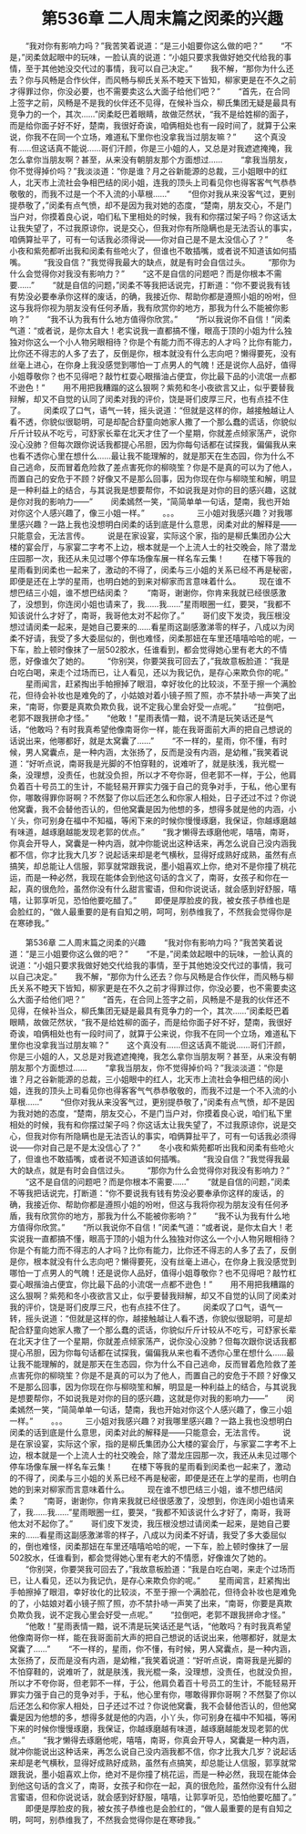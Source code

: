 # 　　第536章 二人周末篇之闵柔的兴趣
　　“我对你有影响力吗？”我苦笑着说道：“是三小姐要你这么做的吧？”
　　“不是，”闵柔敛起眼中的玩味，一脸认真的说道：“小姐只要求我做好她交代给我的事情，至于其他她没交代过的事情，我可以自己决定。”
　　我不解，“那你为什么还去？你与风畅是合作伙伴，而风畅与柳氏关系不睦天下皆知，柳家更是在不久之前才得罪过你，你没必要，也不需要卖这么大面子给他们吧？”
　　“首先，在合同上签字之前，风畅是不是我的伙伴还不见得，在候补当众，柳氏集团无疑是最具有竞争力的一个，其次……”闵柔眨巴着眼睛，故做茫然状，“我不是给姓柳的面子，而是给你面子好不好，楚南，我很好奇诶，咱俩相处也有一段时间了，就算于公来说，你我不在同一个立场，难道私下里你也没拿我当过朋友嘛？”
　　这个真没有……但这话真不能说……哥们汗颜，你是三小姐的人，又总是对我遮遮掩掩，我怎么拿你当朋友啊？甚至，从来没有朝朋友那个方面想过……
　　“拿我当朋友，你不觉得掉价吗？”我淡淡道：“你是谁？月之谷新能源的总裁，三小姐眼中的红人，北天市上流社会争相巴结的闵小姐，连我的顶头上司看见你也得客客气气恭恭敬敬的，而我不过是一个不入流的小草根……”
　　“但你对我从来没客气过，更别提恭敬了，”闵柔有点气愤，却不是因为我对她的态度，“楚南，朋友交心，不是门当户对，你摸着良心说，咱们私下里相处的时候，我有和你摆过架子吗？你这话太让我失望了，不过我原谅你，说是交心，但我对你有所隐瞒也是无法否认的事实，咱俩算扯平了，可有一句话我必须得说——你对自己是不是太没信心了？”
　　冬小夜和紫苑都听出我和闵柔有些呛火了，但谁也不敢插嘴，或者说不知道该如何插嘴。
　　“我没自信？”我觉得我最大的缺点，就是有时会自信过头。
　　“那你为什么会觉得你对我没有影响力？”
　　“这不是自信的问题吧？而是你根本不需要……”
　　“就是自信的问题，”闵柔不等我把话说完，打断道：“你不要说我有钱有势没必要奉承你这样的废话，的确，我接近你、帮助你都是遵照小姐的吩咐，但这与我将你视为朋友没有任何矛盾，我有欣赏你的地方，那我为什么不能被你影响？”
　　“我不认为我有什么地方值得你欣赏。”
　　“所以我说你不自信！”闵柔气道：“或者说，是你太自大！老实说我一直都搞不懂，眼高于顶的小姐为什么独独对你这么一个小人物另眼相待？你是个有能力而不得志的人才吗？比你有能力，比你还不得志的人多了去了，反倒是你，根本就没有什么志向吧？懒得要死，没有丝毫上进心，在你身上我没感觉到哪怕一丁点男人的气魄！还是说你人品好，值得小姐尊敬你？也不见得吧？敲竹杠耍心眼揩油占便宜，你比最下品的小流氓一点都不逊色！”
　　用不用把我糟蹋的这么狠啊？紫苑和冬小夜欲言又止，似乎要替我辩解，却又不自觉的认同了闵柔对我的评价，饶是哥们皮厚三尺，也有点挂不住了。
　　闵柔叹了口气，语气一转，摇头说道：“但就是这样的你，越接触越让人看不透，你貌似很聪明，可是却配合舒童向她家人撒了一个那么蠢的谎话，你貌似斤斤计较从不吃亏，可舒家长辈在北天才住了一个星期，你就差点倾家荡产，说你没心没肺？但每次跟你说话我都提心吊胆，因为你每句话都在试探我，偏偏我从来也看不透你心里在想什么……最让我不能理解的，就是那天在生态园，你为什么不自己逃命，反而冒着危险救了差点害死你的柳晓笙？你是不是真的可以为了他人，而置自己的安危于不顾？好像又不是那么回事，因为你现在你与柳晓笙和解，明显是一种利益上的结合，与其说我是想要帮你，不如说我是对你的目的感兴趣，这就是你对我的影响力——”
　　闵柔嫣然一笑，“简简单单一句话，楚南，我也开始对你这个人感兴趣了，像三小姐一样。”
　　。。。
　　三小姐对我感兴趣？对我哪里感兴趣？一路上我也没想明白闵柔的话到底是什么意思，闵柔对此的解释是——只能意会，无法言传。
　　说是在家设宴，实际这个家，指的是柳氏集团办公大楼的宴会厅，与家宴二字考不上边，根本就是一个上流人士的社交晚会，除了潜龙庄园那一次，我还从未见过哪个停车场像车展一样名车云集！
　　在楼下等我的星雨看到闵柔也一起来了，激动的不得了，闵柔与三小姐的关系已经不再是秘密，即便是还在上学的星雨，也明白她的到来对柳家而言意味着什么。
　　现在谁不想巴结三小姐，谁不想巴结闵柔？
　　“南哥，谢谢你，你肯来我就已经很感激了，没想到，你连闵小姐也请来了，我……我……”星雨眼圈一红，要哭，“我都不知该说什么才好了，南哥，我哥他太对不起你了。”
　　哥们皮下发烫，我压根没想过请闵柔一起来，是她自己要来的……看星雨这副感激涕零的样子，八成以为闵柔不好请，我受了多大委屈似的，倒也难怪，闵柔那妞在车里还嘻嘻哈哈的呢，一下车，脸上顿时像抹了一层502胶水，任谁看到，都会觉得她心里有老大的不情愿，好像谁欠了她的。
　　“你别哭，你要哭我可回去了，”我故意板脸道：“我是白吃白喝，来走个过场而已，让人看见，还以为我记仇，是存心来欺负你的呢。”
　　星雨闻言，赶紧掏出手帕擦掉了眼泪，幸好妆化的比较淡，不至于擦一个满脸花，但待会补妆也是难免的了，小姑娘对着小镜子照了照，亦不禁扑哧一声笑了出来，“南哥，你要是真欺负欺负我，说不定我心里会好受一点呢。”
　　“拉倒吧，老郭不跟我拼命才怪。”
　　“他敢！”星雨表情一黯，说不清是玩笑话还是气话，“他敢吗？有时我真希望他像南哥你一样，能在我哥面前大声的把自己想说的话说出来，他哪都好，就是太窝囊了……”
　　“不一样的，星雨，你不懂，有时候，男人窝囊点，是一种内涵，太张扬了，反而是没有内涵，是幼稚，”我笑着说道：“好听点说，南哥我是光脚的不怕穿鞋的，说难听了，就是肤浅，我光棍一条，没理想，没责任，也就没负担，所以才不夸你哥，但老郭不一样，于公，他肩负着百十号员工的生计，不能轻易开罪实力强于自己的竞争对手，于私，他心里有你，哪敢得罪你哥啊？不然娶了你以后还怎么和你家人相处，日子还过不过？你说他窝囊，我不会替他否认的，但他窝囊是因为他想的多，想得多就是他的内涵，小丫头，你可别身在福中不知福，等闲下来的时候你慢慢琢磨，我保证，你越琢磨越有味道，越琢磨越能发现老郭的优点。”
　　“我才懒得去琢磨他呢，嘻嘻，南哥，你真会开导人，窝囊是一种内涵，就冲你能说出这种话来，再怎么说自己没内涵我都不信，你才比我大几岁？说起话来却是老气横秋，显得好成熟好成熟，虽然有点搞笑，却总能让人信服，郭享就常跟我说，墨小姐喜欢上你，绝对不是你撞了桃花运，而是一种必然，我现在能体会到他这句话的含义了，南哥，女孩子和你在一起，真的很危险，虽然你没有什么甜言蜜语，但和你说说话，就会感到好舒服，嘻嘻，让郭享听见，恐怕他要吃醋了。”
　　即便是厚脸皮的我，被女孩子恭维也是会脸红的，“做人最重要的是有自知之明，呵呵，别恭维我了，不然我会觉得你是在寒碜我。”

　　第536章 二人周末篇之闵柔的兴趣
　　“我对你有影响力吗？”我苦笑着说道：“是三小姐要你这么做的吧？”
　　“不是，”闵柔敛起眼中的玩味，一脸认真的说道：“小姐只要求我做好她交代给我的事情，至于其他她没交代过的事情，我可以自己决定。”
　　我不解，“那你为什么还去？你与风畅是合作伙伴，而风畅与柳氏关系不睦天下皆知，柳家更是在不久之前才得罪过你，你没必要，也不需要卖这么大面子给他们吧？”
　　“首先，在合同上签字之前，风畅是不是我的伙伴还不见得，在候补当众，柳氏集团无疑是最具有竞争力的一个，其次……”闵柔眨巴着眼睛，故做茫然状，“我不是给姓柳的面子，而是给你面子好不好，楚南，我很好奇诶，咱俩相处也有一段时间了，就算于公来说，你我不在同一个立场，难道私下里你也没拿我当过朋友嘛？”
　　这个真没有……但这话真不能说……哥们汗颜，你是三小姐的人，又总是对我遮遮掩掩，我怎么拿你当朋友啊？甚至，从来没有朝朋友那个方面想过……
　　“拿我当朋友，你不觉得掉价吗？”我淡淡道：“你是谁？月之谷新能源的总裁，三小姐眼中的红人，北天市上流社会争相巴结的闵小姐，连我的顶头上司看见你也得客客气气恭恭敬敬的，而我不过是一个不入流的小草根……”
　　“但你对我从来没客气过，更别提恭敬了，”闵柔有点气愤，却不是因为我对她的态度，“楚南，朋友交心，不是门当户对，你摸着良心说，咱们私下里相处的时候，我有和你摆过架子吗？你这话太让我失望了，不过我原谅你，说是交心，但我对你有所隐瞒也是无法否认的事实，咱俩算扯平了，可有一句话我必须得说——你对自己是不是太没信心了？”
　　冬小夜和紫苑都听出我和闵柔有些呛火了，但谁也不敢插嘴，或者说不知道该如何插嘴。
　　“我没自信？”我觉得我最大的缺点，就是有时会自信过头。
　　“那你为什么会觉得你对我没有影响力？”
　　“这不是自信的问题吧？而是你根本不需要……”
　　“就是自信的问题，”闵柔不等我把话说完，打断道：“你不要说我有钱有势没必要奉承你这样的废话，的确，我接近你、帮助你都是遵照小姐的吩咐，但这与我将你视为朋友没有任何矛盾，我有欣赏你的地方，那我为什么不能被你影响？”
　　“我不认为我有什么地方值得你欣赏。”
　　“所以我说你不自信！”闵柔气道：“或者说，是你太自大！老实说我一直都搞不懂，眼高于顶的小姐为什么独独对你这么一个小人物另眼相待？你是个有能力而不得志的人才吗？比你有能力，比你还不得志的人多了去了，反倒是你，根本就没有什么志向吧？懒得要死，没有丝毫上进心，在你身上我没感觉到哪怕一丁点男人的气魄！还是说你人品好，值得小姐尊敬你？也不见得吧？敲竹杠耍心眼揩油占便宜，你比最下品的小流氓一点都不逊色！”
　　用不用把我糟蹋的这么狠啊？紫苑和冬小夜欲言又止，似乎要替我辩解，却又不自觉的认同了闵柔对我的评价，饶是哥们皮厚三尺，也有点挂不住了。
　　闵柔叹了口气，语气一转，摇头说道：“但就是这样的你，越接触越让人看不透，你貌似很聪明，可是却配合舒童向她家人撒了一个那么蠢的谎话，你貌似斤斤计较从不吃亏，可舒家长辈在北天才住了一个星期，你就差点倾家荡产，说你没心没肺？但每次跟你说话我都提心吊胆，因为你每句话都在试探我，偏偏我从来也看不透你心里在想什么……最让我不能理解的，就是那天在生态园，你为什么不自己逃命，反而冒着危险救了差点害死你的柳晓笙？你是不是真的可以为了他人，而置自己的安危于不顾？好像又不是那么回事，因为你现在你与柳晓笙和解，明显是一种利益上的结合，与其说我是想要帮你，不如说我是对你的目的感兴趣，这就是你对我的影响力——”
　　闵柔嫣然一笑，“简简单单一句话，楚南，我也开始对你这个人感兴趣了，像三小姐一样。”
　　。。。
　　三小姐对我感兴趣？对我哪里感兴趣？一路上我也没想明白闵柔的话到底是什么意思，闵柔对此的解释是——只能意会，无法言传。
　　说是在家设宴，实际这个家，指的是柳氏集团办公大楼的宴会厅，与家宴二字考不上边，根本就是一个上流人士的社交晚会，除了潜龙庄园那一次，我还从未见过哪个停车场像车展一样名车云集！
　　在楼下等我的星雨看到闵柔也一起来了，激动的不得了，闵柔与三小姐的关系已经不再是秘密，即便是还在上学的星雨，也明白她的到来对柳家而言意味着什么。
　　现在谁不想巴结三小姐，谁不想巴结闵柔？
　　“南哥，谢谢你，你肯来我就已经很感激了，没想到，你连闵小姐也请来了，我……我……”星雨眼圈一红，要哭，“我都不知该说什么才好了，南哥，我哥他太对不起你了。”
　　哥们皮下发烫，我压根没想过请闵柔一起来，是她自己要来的……看星雨这副感激涕零的样子，八成以为闵柔不好请，我受了多大委屈似的，倒也难怪，闵柔那妞在车里还嘻嘻哈哈的呢，一下车，脸上顿时像抹了一层502胶水，任谁看到，都会觉得她心里有老大的不情愿，好像谁欠了她的。
　　“你别哭，你要哭我可回去了，”我故意板脸道：“我是白吃白喝，来走个过场而已，让人看见，还以为我记仇，是存心来欺负你的呢。”
　　星雨闻言，赶紧掏出手帕擦掉了眼泪，幸好妆化的比较淡，不至于擦一个满脸花，但待会补妆也是难免的了，小姑娘对着小镜子照了照，亦不禁扑哧一声笑了出来，“南哥，你要是真欺负欺负我，说不定我心里会好受一点呢。”
　　“拉倒吧，老郭不跟我拼命才怪。”
　　“他敢！”星雨表情一黯，说不清是玩笑话还是气话，“他敢吗？有时我真希望他像南哥你一样，能在我哥面前大声的把自己想说的话说出来，他哪都好，就是太窝囊了……”
　　“不一样的，星雨，你不懂，有时候，男人窝囊点，是一种内涵，太张扬了，反而是没有内涵，是幼稚，”我笑着说道：“好听点说，南哥我是光脚的不怕穿鞋的，说难听了，就是肤浅，我光棍一条，没理想，没责任，也就没负担，所以才不夸你哥，但老郭不一样，于公，他肩负着百十号员工的生计，不能轻易开罪实力强于自己的竞争对手，于私，他心里有你，哪敢得罪你哥啊？不然娶了你以后还怎么和你家人相处，日子还过不过？你说他窝囊，我不会替他否认的，但他窝囊是因为他想的多，想得多就是他的内涵，小丫头，你可别身在福中不知福，等闲下来的时候你慢慢琢磨，我保证，你越琢磨越有味道，越琢磨越能发现老郭的优点。”
　　“我才懒得去琢磨他呢，嘻嘻，南哥，你真会开导人，窝囊是一种内涵，就冲你能说出这种话来，再怎么说自己没内涵我都不信，你才比我大几岁？说起话来却是老气横秋，显得好成熟好成熟，虽然有点搞笑，却总能让人信服，郭享就常跟我说，墨小姐喜欢上你，绝对不是你撞了桃花运，而是一种必然，我现在能体会到他这句话的含义了，南哥，女孩子和你在一起，真的很危险，虽然你没有什么甜言蜜语，但和你说说话，就会感到好舒服，嘻嘻，让郭享听见，恐怕他要吃醋了。”
　　即便是厚脸皮的我，被女孩子恭维也是会脸红的，“做人最重要的是有自知之明，呵呵，别恭维我了，不然我会觉得你是在寒碜我。”
